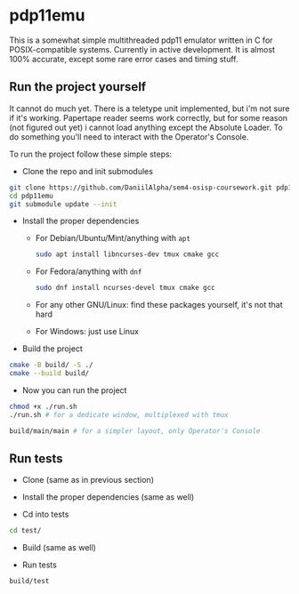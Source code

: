 # pdp11emu

This is a somewhat simple multithreaded pdp11 emulator written in C for POSIX-compatible systems. Currently in active development. It is almost 100% accurate, except some rare error cases and timing stuff.

## Run the project yourself

It cannot do much yet. There is a teletype unit implemented, but i'm not sure if it's working. Papertape reader seems work correctly, but for some reason (not figured out yet) i cannot load anything except the Absolute Loader. To do something you'll need to interact with the Operator's Console.

To run the project follow these simple steps:

- Clone the repo and init submodules

```bash
git clone https://github.com/DaniilAlpha/sem4-osisp-coursework.git pdp11emu
cd pdp11emu
git submodule update --init
```

- Install the proper dependencies

  - For Debian/Ubuntu/Mint/anything with `apt`

    ```bash
    sudo apt install libncurses-dev tmux cmake gcc
    ```

  - For Fedora/anything with `dnf`

    ```bash
    sudo dnf install ncurses-devel tmux cmake gcc
    ```

  - For any other GNU/Linux: find these packages yourself, it's not that hard

  - For Windows: just use Linux

- Build the project

```bash
cmake -B build/ -S ./
cmake --build build/
```

- Now you can run the project

```bash
chmod +x ./run.sh
./run.sh # for a dedicate window, multiplexed with tmux 
```

```bash
build/main/main # for a simpler layout, only Operator's Console
```

## Run tests

- Clone (same as in previous section)

- Install the proper dependencies (same as well)

- Cd into tests

```bash
cd test/
```

- Build (same as well)

- Run tests

```bash
build/test
```
